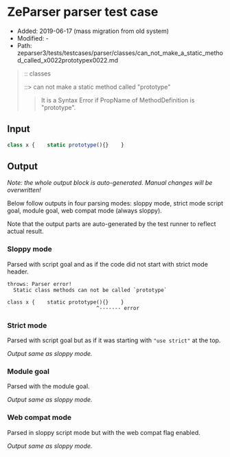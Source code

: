 # ZeParser parser test case

- Added: 2019-06-17 (mass migration from old system)
- Modified: -
- Path: zeparser3/tests/testcases/parser/classes/can_not_make_a_static_method_called_x0022prototypex0022.md

> :: classes
>
> ::> can not make a static method called "prototype"
>
> > It is a Syntax Error if PropName of MethodDefinition is "prototype".

## Input

`````js
class x {    static prototype(){}    }
`````

## Output

_Note: the whole output block is auto-generated. Manual changes will be overwritten!_

Below follow outputs in four parsing modes: sloppy mode, strict mode script goal, module goal, web compat mode (always sloppy).

Note that the output parts are auto-generated by the test runner to reflect actual result.

### Sloppy mode

Parsed with script goal and as if the code did not start with strict mode header.

`````
throws: Parser error!
  Static class methods can not be called `prototype`

class x {    static prototype(){}    }
                             ^------- error
`````

### Strict mode

Parsed with script goal but as if it was starting with `"use strict"` at the top.

_Output same as sloppy mode._

### Module goal

Parsed with the module goal.

_Output same as sloppy mode._

### Web compat mode

Parsed in sloppy script mode but with the web compat flag enabled.

_Output same as sloppy mode._
